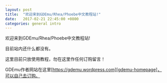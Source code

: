 ```yaml
---
layout: post
title:  "欢迎来到GDEmu/Rhea/Phoebe中文教程站!"
date:   2017-02-21 22:45:00 +0800
categories: general intro
---
```

欢迎来到GDEmu/Rhea/Phoebe中文教程站!

目前站内还什么都没有。

这里目前只放使用教程，勿在这里作任何订购留言！

GDEmu作者网站在这里[https://gdemu.wordpress.com][gdemu-homepage]，可以自己去订购。

[gdemu-homepage]: https://gdemu.wordpress.com
